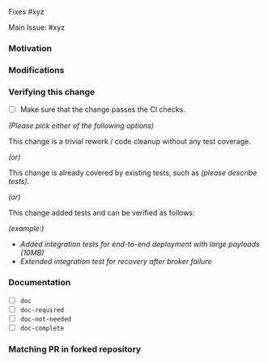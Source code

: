 <!--
### Contribution Checklist

  - Fill out the template below to describe the changes contributed by the pull request. That will give reviewers the context they need to do the review.
  
  - Each pull request should address only one issue, not mix up code from multiple issues.
  
  - Each commit in the pull request has a meaningful commit message

  - Once all items of the checklist are addressed, remove the above text and this checklist, leaving only the filled out template below.
-->

<!-- Either this PR fixes an issue, -->

Fixes #xyz

<!-- or this PR is one task of an issue -->

Main Issue: #xyz

### Motivation

<!-- Explain here the context, and why you're making that change. What is the problem you're trying to solve. -->

### Modifications

<!-- Describe the modifications you've done. -->

### Verifying this change

- [ ] Make sure that the change passes the CI checks.

*(Please pick either of the following options)*

This change is a trivial rework / code cleanup without any test coverage.

*(or)*

This change is already covered by existing tests, such as *(please describe tests)*.

*(or)*

This change added tests and can be verified as follows:

*(example:)*
- *Added integration tests for end-to-end deployment with large payloads (10MB)*
- *Extended integration test for recovery after broker failure*




### Documentation

<!-- DO NOT REMOVE THIS SECTION. CHECK THE PROPER BOX ONLY. -->

- [ ] `doc` <!-- Your PR contains doc changes. -->
- [ ] `doc-required` <!-- Your PR changes impact docs and you will update later -->
- [ ] `doc-not-needed` <!-- Your PR changes do not impact docs -->
- [ ] `doc-complete` <!-- Docs have been already added -->

### Matching PR in forked repository
